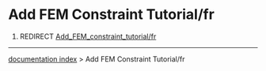 # Add FEM Constraint Tutorial/fr
1.  REDIRECT [Add\_FEM\_constraint\_tutorial/fr](Add_FEM_constraint_tutorial/fr.md)

---
[documentation index](../README.md) > Add FEM Constraint Tutorial/fr

